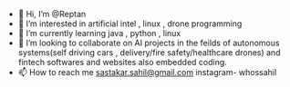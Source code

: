 - 👋 Hi, I’m @Reptan
- 👀 I’m interested in artificial intel , linux , drone programming
- 🌱 I’m currently learning java , python , linux 
- 💞️ I’m looking to collaborate on AI projects in the feilds of autonomous systems(self driving cars , delivery/fire safety/healthcare drones) and fintech softwares and websites 
also embedded coding.
- 📫 How to reach me sastakar.sahil@gmail.com
                      instagram- whossahil
                      

<!---
Reptan/Reptan is a ✨ special ✨ repository because its `README.md` (this file) appears on your GitHub profile.
You can click the Preview link to take a look at your changes.
--->
